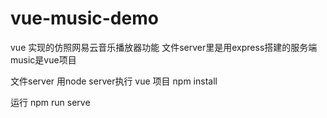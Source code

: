 ﻿# vue-music-demo
vue 实现的仿照网易云音乐播放器功能
文件server里是用express搭建的服务端
music是vue项目


文件server 用node server执行
vue 项目
npm install

运行
npm run serve

